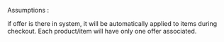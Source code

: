 Assumptions :

if offer is there in system, it will be automatically applied to items during checkout.
Each product/item will have only one offer associated.
